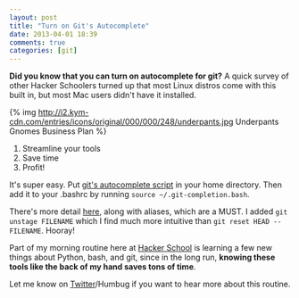 ```yaml
---
layout: post
title: "Turn on Git's Autocomplete"
date: 2013-04-01 18:39
comments: true
categories: [git]
---
```


**Did you know that you can turn on autocomplete for git?** A quick survey of other Hacker Schoolers turned up that most Linux distros come with this built in, but most Mac users didn't have it installed.

{% img http://i2.kym-cdn.com/entries/icons/original/000/000/248/underpants.jpg Underpants Gnomes Business Plan %}

1. Streamline your tools
2. Save time
3. Profit!

It's super easy. Put [git's autocomplete script](https://github.com/git/git/blob/master/contrib/completion/git-completion.bash) in your home directory. Then add it to your .bashrc by running `source ~/.git-completion.bash`. 

There's more detail [here](http://git-scm.com/book/en/Git-Basics-Tips-and-Tricks), along with aliases, which are a MUST. I added `git unstage FILENAME` which I find much more intuitive than `git reset HEAD -- FILENAME`. Hooray! 

Part of my morning routine here at [Hacker School](http://hackerschool.com) is learning a few new things about Python, bash, and git, since in the long run, **knowing these tools like the back of my hand saves tons of time**. 

Let me know on [Twitter](http://twitter.com/sashalaundy)/Humbug if you want to hear more about this routine. 